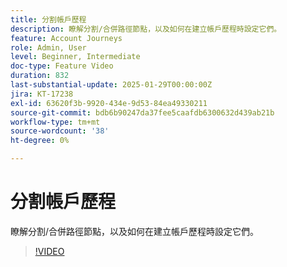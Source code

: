 ```yaml
---
title: 分割帳戶歷程
description: 瞭解分割/合併路徑節點，以及如何在建立帳戶歷程時設定它們。
feature: Account Journeys
role: Admin, User
level: Beginner, Intermediate
doc-type: Feature Video
duration: 832
last-substantial-update: 2025-01-29T00:00:00Z
jira: KT-17238
exl-id: 63620f3b-9920-434e-9d53-84ea49330211
source-git-commit: bdb6b90247da37fee5caafdb6300632d439ab21b
workflow-type: tm+mt
source-wordcount: '38'
ht-degree: 0%

---
```


# 分割帳戶歷程

瞭解分割/合併路徑節點，以及如何在建立帳戶歷程時設定它們。

>[!VIDEO](https://video.tv.adobe.com/v/3443231/?learn=on&enablevpops)

